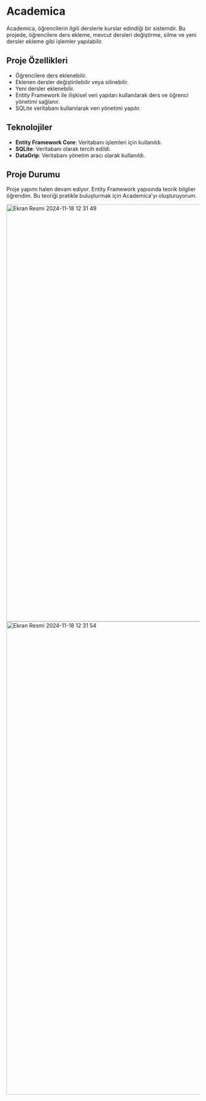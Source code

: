 # Academica

Academica, öğrencilerin ilgili derslerle kurslar edindiği bir sistemdir. Bu projede, öğrencilere ders ekleme, mevcut dersleri değiştirme, silme ve yeni dersler ekleme gibi işlemler yapılabilir.

## Proje Özellikleri

- Öğrencilere ders eklenebilir.
- Eklenen dersler değiştirilebilir veya silinebilir.
- Yeni dersler eklenebilir.
- Entity Framework ile ilişkisel veri yapıları kullanılarak ders ve öğrenci yönetimi sağlanır.
- SQLite veritabanı kullanılarak veri yönetimi yapılır.

## Teknolojiler

- **Entity Framework Core**: Veritabanı işlemleri için kullanıldı.
- **SQLite**: Veritabanı olarak tercih edildi.
- **DataGrip**: Veritabanı yönetim aracı olarak kullanıldı.

## Proje Durumu

Proje yapımı halen devam ediyor. Entity Framework yapısında teorik bilglier öğrendim. Bu teoriği pratikle buluşturmak için  Academica'yı oluşturuyorum.

<img width="1087" alt="Ekran Resmi 2024-11-18 12 31 49" src="https://github.com/user-attachments/assets/28cb3fac-91d9-471e-ad7c-0bb17d7dfa34">
<img width="1233" alt="Ekran Resmi 2024-11-18 12 31 54" src="https://github.com/user-attachments/assets/c601baa9-ec96-4ee8-8529-aa6ae61a56c0">
